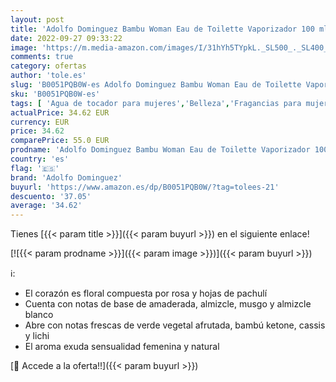 ```yaml
---
layout: post
title: 'Adolfo Dominguez Bambu Woman Eau de Toilette Vaporizador 100 ml'
date: 2022-09-27 09:33:22
image: 'https://m.media-amazon.com/images/I/31hYh5TYpkL._SL500_._SL400_.jpg'
comments: true
category: ofertas
author: 'tole.es'
slug: 'B0051PQB0W-es Adolfo Dominguez Bambu Woman Eau de Toilette Vaporizador...'
sku: 'B0051PQB0W-es'
tags: [ 'Agua de tocador para mujeres','Belleza','Fragancias para mujeres','Perfumes y fragancias','adolfo dominguez','de','eau','toilette','🇪🇸', ]
actualPrice: 34.62 EUR
currency: EUR
price: 34.62
comparePrice: 55.0 EUR
prodname: 'Adolfo Dominguez Bambu Woman Eau de Toilette Vaporizador 100 ml'
country: 'es'
flag: '🇪🇸'
brand: 'Adolfo Dominguez'
buyurl: 'https://www.amazon.es/dp/B0051PQB0W/?tag=tolees-21'
descuento: '37.05'
average: '34.62'
---
```


Tienes [{{< param title >}}]({{< param buyurl >}}) en el siguiente enlace!

[![{{< param prodname >}}]({{< param image >}})]({{< param buyurl >}})

ℹ️:

- El corazón es floral compuesta por rosa y hojas de pachulí
- Cuenta con notas de base de amaderada, almizcle, musgo y almizcle blanco
- Abre con notas frescas de verde vegetal afrutada, bambú ketone, cassis y lichi
- El aroma exuda sensualidad femenina y natural

[🛒 Accede a la oferta!!]({{< param buyurl >}})
